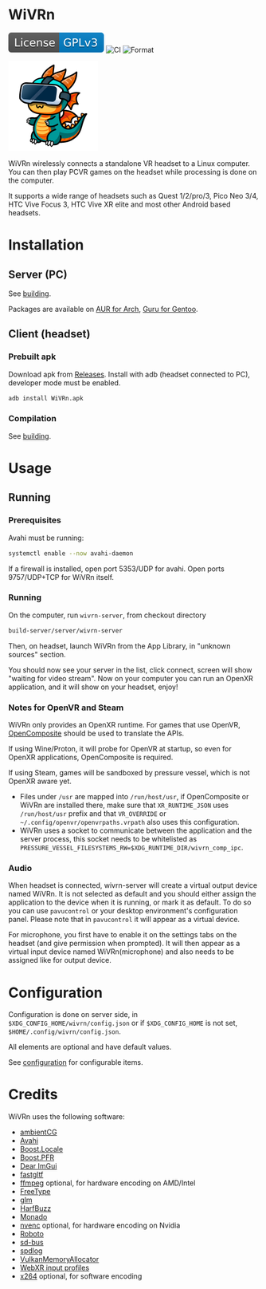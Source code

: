 # WiVRn

[![License: GPL v3](images/License-GPLv3-blue.svg)](https://www.gnu.org/licenses/gpl-3.0) ![CI](https://github.com/Meumeu/WiVRn/workflows/Build/badge.svg) ![Format](https://github.com/Meumeu/WiVRn/workflows/Format/badge.svg)

<img src="images/wivrn.svg" width="180">

WiVRn wirelessly connects a standalone VR headset to a Linux computer. You can then play PCVR games on the headset while processing is done on the computer.

It supports a wide range of headsets such as Quest 1/2/pro/3, Pico Neo 3/4, HTC Vive Focus 3, HTC Vive XR elite and most other Android based headsets.

# Installation
## Server (PC)

See [building](docs/building.md).

Packages are available on [AUR for Arch](https://aur.archlinux.org/packages/wivrn-server), [Guru for Gentoo](https://gitweb.gentoo.org/repo/proj/guru.git/tree/media-libs/wivrn).

## Client (headset)
### Prebuilt apk
Download apk from [Releases](https://github.com/Meumeu/WiVRn/releases).
Install with adb (headset connected to PC), developer mode must be enabled.
```bash
adb install WiVRn.apk
```

### Compilation

See [building](docs/building.md#client-headset).

# Usage

## Running

### Prerequisites
Avahi must be running:
```bash
systemctl enable --now avahi-daemon
```

If a firewall is installed, open port 5353/UDP for avahi.
Open ports 9757/UDP+TCP for WiVRn itself.

### Running
On the computer, run `wivrn-server`, from checkout directory
```bash
build-server/server/wivrn-server
```
Then, on headset, launch WiVRn from the App Library, in "unknown sources" section.

You should now see your server in the list, click connect, screen will show "waiting for video stream".
Now on your computer you can run an OpenXR application, and it will show on your headset, enjoy!

### Notes for OpenVR and Steam
WiVRn only provides an OpenXR runtime. For games that use OpenVR, [OpenComposite](https://gitlab.com/znixian/OpenOVR/) should be used to translate the APIs.

If using Wine/Proton, it will probe for OpenVR at startup, so even for OpenXR applications, OpenComposite is required.

If using Steam, games will be sandboxed by pressure vessel, which is not OpenXR aware yet.
- Files under `/usr` are mapped into `/run/host/usr`, if OpenComposite or WiVRn are installed there, make sure that `XR_RUNTIME_JSON` uses `/run/host/usr` prefix and that `VR_OVERRIDE` or `~/.config/openvr/openvrpaths.vrpath` also uses this configuration.
- WiVRn uses a socket to communicate between the application and the server process, this socket needs to be whitelisted as `PRESSURE_VESSEL_FILESYSTEMS_RW=$XDG_RUNTIME_DIR/wivrn_comp_ipc`.

### Audio
When headset is connected, wivrn-server will create a virtual output device named WiVRn. It is not selected as default and you should either assign the application to the device when it is running, or mark it as default. To do so you can use `pavucontrol` or your desktop environment's configuration panel. Please note that in `pavucontrol` it will appear as a virtual device.

For microphone, you first have to enable it on the settings tabs on the headset (and give permission when prompted). It will then appear as a virtual input device named WiVRn(microphone) and also needs to be assigned like for output device.

# Configuration
Configuration is done on server side, in `$XDG_CONFIG_HOME/wivrn/config.json` or if `$XDG_CONFIG_HOME` is not set, `$HOME/.config/wivrn/config.json`.

All elements are optional and have default values.

See [configuration](docs/configuration.md) for configurable items.

# Credits
WiVRn uses the following software:
- [ambientCG](https://ambientcg.com/)
- [Avahi](https://www.avahi.org/)
- [Boost.Locale](https://github.com/boostorg/locale)
- [Boost.PFR](https://github.com/boostorg/pfr)
- [Dear ImGui](https://github.com/ocornut/imgui)
- [fastgltf](https://github.com/spnda/fastgltf)
- [ffmpeg](https://ffmpeg.org/) optional, for hardware encoding on AMD/Intel
- [FreeType](https://freetype.org/)
- [glm](http://glm.g-truc.net/)
- [HarfBuzz](https://harfbuzz.github.io/)
- [Monado](https://monado.freedesktop.org/)
- [nvenc](https://developer.nvidia.com/nvidia-video-codec-sdk) optional, for hardware encoding on Nvidia
- [Roboto](https://fonts.google.com/specimen/Roboto)
- [sd-bus](https://www.freedesktop.org/software/systemd/man/sd-bus.html)
- [spdlog](https://github.com/gabime/spdlog)
- [VulkanMemoryAllocator](https://github.com/GPUOpen-LibrariesAndSDKs/VulkanMemoryAllocator)
- [WebXR input profiles](https://www.npmjs.com/package/@webxr-input-profiles/motion-controllers)
- [x264](https://www.videolan.org/developers/x264.html) optional, for software encoding
